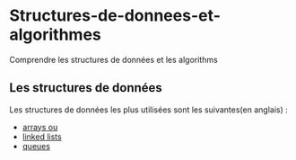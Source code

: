 # Structures-de-donnees-et-algorithmes
Comprendre les structures de données et les algorithms
## Les structures de données
Les structures de données les plus utilisées sont les suivantes(en anglais) :
+ [arrays ou ](http://#/ "arrays ")
+ [linked lists](http://#/ "linked lists")
+ [queues](http://#/ "queues ")
